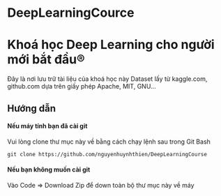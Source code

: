 # DeepLearningCource
# Khoá học Deep Learning cho người mới bắt đầu®
Đây là nơi lưu trữ tài liệu của khoá học này
Dataset lấy từ kaggle.com, github.com dựa trên giấy phép Apache, MIT, GNU...

## Hướng dẫn

#### Nếu máy tính bạn đã cài git
Vui lòng clone thư mục này về bằng cách chạy lệnh sau trong Git Bash

```
git clone https://github.com/nguyenhuynhthien/DeepLearningCourse
```
#### Nếu bạn không muốn cài git
Vào Code => Download Zip để down toàn bộ thư mục này về máy
